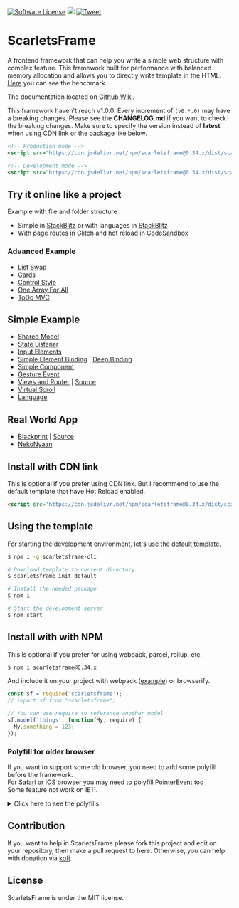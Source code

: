 [![Software License](https://img.shields.io/badge/License-MIT-brightgreen.svg)](LICENSE)
[![](https://data.jsdelivr.com/v1/package/npm/scarletsframe/badge)](https://www.jsdelivr.com/package/npm/scarletsframe)
[![Tweet](https://img.shields.io/twitter/url/http/shields.io.svg?style=social)](https://twitter.com/intent/tweet?text=ScarletsFrame%20is%20frontend%20library%20that%20can%20help%20simplify%20your%20code.&url=https://github.com/ScarletsFiction/ScarletsFrame&via=github&hashtags=scarletsframe,browser,framework,library,mvw)

# ScarletsFrame
A frontend framework that can help you write a simple web structure with complex feature. This framework built for performance with balanced memory allocation and allows you to directly write template in the HTML. [Here](https://rawgit.com/krausest/js-framework-benchmark/master/webdriver-ts-results/table.html) you can see the benchmark.

The documentation located on [Github Wiki](https://github.com/ScarletsFiction/ScarletsFrame/wiki).

This framework haven't reach v1.0.0. Every increment of `(v0.*.0)` may have a breaking changes. Please see the **CHANGELOG.md** if you want to check the breaking changes. Make sure to specify the version instead of **latest** when using CDN link or the package like below.

```xml
<!-- Production mode -->
<script src="https://cdn.jsdelivr.net/npm/scarletsframe@0.34.x/dist/scarletsframe.min.js"></script>

<!-- Development mode -->
<script src="https://cdn.jsdelivr.net/npm/scarletsframe@0.34.x/dist/scarletsframe.dev.js"></script>
```

## Try it online like a project
Example with file and folder structure
 - Simple in [StackBlitz](https://stackblitz.com/edit/scarletsframe-simple?file=index.js) or with languages in [StackBlitz](https://stackblitz.com/edit/scarletsframe-simple-language?file=index.html)
 - With page routes in [Glitch](https://glitch.com/edit/#!/scarletsframe-default?path=src%2Fvw-myview%2Fexample.html%3A4%3A7) and hot reload in [CodeSandbox](https://codesandbox.io/s/scarletsframe-default-5wxo7?file=/src/vw-myview/example.js)

### Advanced Example
- [List Swap](https://jsbin.com/wicunop/edit?js,console,output)
- [Cards](https://jsbin.com/bicijol/edit?js,output)
- [Control Style](https://jsbin.com/venipic/edit?html,js,output)
- [One Array For All](https://jsbin.com/weyecin/edit?html,js,output)
- [ToDo MVC](https://jsfiddle.net/stefansarya/b0z238r7/)

## Simple Example
- [Shared Model](https://jsbin.com/xiyeron/edit?html,js,output)
- [State Listener](https://jsbin.com/qohifel/edit?html,js,output)
- [Input Elements](https://jsbin.com/toripov/edit?js,console,output)
- [Simple Element Binding](https://jsbin.com/liluhul/edit?js,console,output) | [Deep Binding](https://jsbin.com/wesayec/edit?html,js,output)
- [Simple Component](https://jsbin.com/guwevis/edit?html,js,console,output)
- [Gesture Event](https://jsbin.com/jilivas/edit?html,js,output)
- [Views and Router](https://1vbdh.csb.app/) | [Source](https://codesandbox.io/s/viewsrouter-example-1vbdh)
- [Virtual Scroll](https://playcode.io/224164?tabs=model.js&output)
- [Language](https://jsbin.com/delayeb/edit?html,js,output)

## Real World App
 - [Blackprint](https://blackprint.github.io/) | [Source](https://github.com/Blackprint/Blackprint)
 - [NekoNyaan](https://nekonyaan.com)

## Install with CDN link
This is optional if you prefer using CDN link.
But I recommend to use the default template that have Hot Reload enabled.
```html
<script src='https://cdn.jsdelivr.net/npm/scarletsframe@0.34.x/dist/scarletsframe.min.js'></script>
```

## Using the template
For starting the development environment, let's use the [default template](https://github.com/StefansArya/scarletsframe-default).

```sh
$ npm i -g scarletsframe-cli

# Download template to current directory
$ scarletsframe init default

# Install the needed package
$ npm i

# Start the development server
$ npm start
```

## Install with with NPM
This is optional if you prefer for using webpack, parcel, rollup, etc.
```sh
$ npm i scarletsframe@0.34.x
```

And include it on your project with webpack ([example](https://github.com/krausest/js-framework-benchmark/tree/master/frameworks/keyed/scarletsframe)) or browserify.
```js
const sf = require('scarletsframe');
// import sf from "scarletsframe";

// You can use require to reference another model
sf.model('things', function(My, require) {
  My.something = 123;
});
```

### Polyfill for older browser
If you want to support some old browser, you need to add some polyfill before the framework.<br>
For Safari or iOS browser you may need to polyfill PointerEvent too<br>
Some feature not work on IE11.
<details>
  <summary>Click here to see the polyfills</summary>
  ```html
  <script type="text/javascript">
    // Polyfill for Old Browser
    (function(){function z(a){document.write('<script src="'+a+'"><\/script>')}
      if(!window.PointerEvent) // Chrome < 55, Firefox 42
        z('https://code.jquery.com/pep/0.4.3/pep.js');
      if(!window.MutationObserver) // Chrome 26
        window.MutationObserver = window.WebKitMutationObserver;
      if(!window.Reflect) // Chrome < 49
        z('https://unpkg.com/core-js-bundle@latest/minified.js');
      if(!window.customElements) // Chrome < 54, Firefox 63
        z('https://unpkg.com/@webcomponents/webcomponentsjs@latest/webcomponents-loader.js');
      if(!window.ResizeObserver) // Chrome < 64, Firefox 69
        z('https://polyfill.io/v3/polyfill.min.js?features=ResizeObserver%2CIntersectionObserver%2CIntersectionObserverEntry');
    })();
  </script>
  ```
</details>

## Contribution
If you want to help in ScarletsFrame please fork this project and edit on your repository, then make a pull request to here. Otherwise, you can help with donation via [kofi](https://ko-fi.com/stefansarya).

## License
ScarletsFrame is under the MIT license.